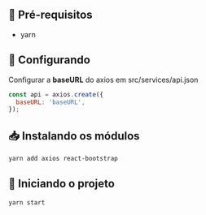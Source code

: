 ## :bookmark_tabs:  Pré-requisitos

* yarn

## :wrench: Configurando

Configurar a **baseURL** do axios em src/services/api.json

```js
const api = axios.create({
  baseURL: 'baseURL',
});
```

## :inbox_tray:  Instalando os módulos

```sh
yarn add axios react-bootstrap
```

## :rocket: Iniciando o projeto

```sh
yarn start
```
